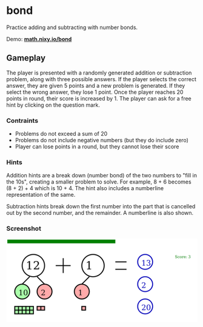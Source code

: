 # bond
Practice adding and subtracting with number bonds.

Demo: **[math.nixy.io/bond](http://math.nixy.io/bond/wasm_exec.html)**

## Gameplay

The player is presented with a randomly generated addition or subtraction problem, along with three possible answers.  If the player selects the correct answer, they are given 5 points and a new problem is generated.  If they select the wrong answer, they lose 1 point.  Once the player reaches 20 points in round, their score is increased by 1.  The player can ask for a free hint by clicking on the question mark.

### Contraints

* Problems do not exceed a sum of 20
* Problems do not include negative numbers (but they do include zero)
* Player can lose points in a round, but they cannot lose their score

### Hints

Addition hints are a break down (number bond) of the two numbers to "fill in the 10s", creating a smaller problem to solve.  For example, 8 + 6 becomes (8 + 2) + 4 which is 10 + 4.  The hint also includes a numberline representation of the same.

Subtraction hints break down the first number into the part that is cancelled out by the second number, and the remainder.  A numberline is also shown.

### Screenshot

![Addition Screenshot](resources/images/addition.png)
